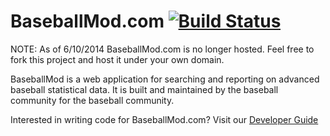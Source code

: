 # BaseballMod.com [![Build Status](https://travis-ci.org/kruser/pitchfx-site.png?branch=master)](https://travis-ci.org/kruser/pitchfx-site)

NOTE: As of 6/10/2014 BaseballMod.com is no longer hosted. Feel free to fork this project and host it under your own domain.

BaseballMod is a web application for searching and reporting on advanced baseball statistical
data. It is built and maintained by the baseball community for the baseball community.

Interested in writing code for BaseballMod.com? Visit our [Developer Guide](https://github.com/kruser/pitchfx-site/blob/master/DEVELOPER_GUIDE.md)
